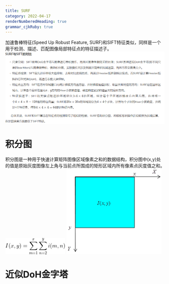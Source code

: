 ```yaml
---
title: SURF
category: 2022-04-17
renderNumberedHeading: true
grammar_cjkRuby: true
---
```



加速鲁棒特征(Speed Up Robust Feature, SURF)和SIFT特征类似，同样是一个用于检测、描述、匹配图像局部特征点的特征描述子。
![enter description here](./images/1650179648130.png)

# 积分图
积分图是一种用于快速计算矩阵图像区域像素之和的数据结构，积分图中(x,y)处的值是原始灰度图像左上角与当前点所围成的矩形区域内所有像素点灰度值之和。
![enter description here](./images/1650180091196.png)
![enter description here](./images/1650180098427.png)

# 近似DoH金字塔
